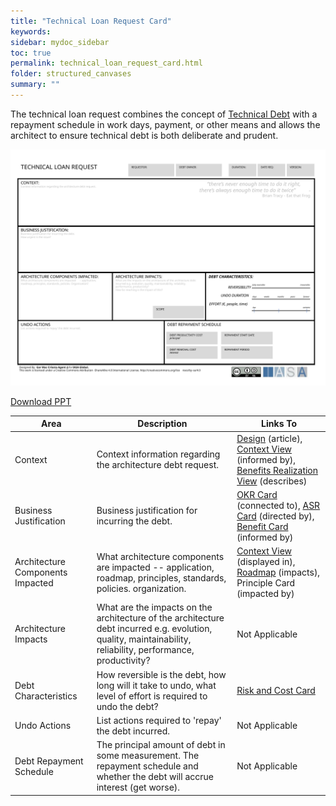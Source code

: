 ```yaml
---
title: "Technical Loan Request Card"
keywords: 
sidebar: mydoc_sidebar
toc: true
permalink: technical_loan_request_card.html
folder: structured_canvases
summary: ""
---
```


The technical loan request combines the concept of [Technical Debt](https://btabok.iasaglobal.org/btabok_3/technical-debt/) with a repayment schedule in work days, payment, or other means and allows the architect to ensure technical debt is both deliberate and prudent.

![image001](media/technical_loan_request_card001.svg)

[Download PPT](media/ppt/technical_loan_request_card.ppt)

| Area | Description | Links To |
| --- | --- | --- |
| Context | Context information regarding the architecture debt request. | [Design](https://btabok.iasaglobal.org/btabok_3/operating-model/design/) (article), [Context View](https://btabok.iasaglobal.org/context-view/) (informed by), [Benefits Realization View](https://btabok.iasaglobal.org/benefits-realization-view-canvas/) (describes) |
| Business Justification | Business justification for incurring the debt. | [OKR Card](https://btabok.iasaglobal.org/okr-card/) (connected to), [ASR Card](https://btabok.iasaglobal.org/asr-card/) (directed by), [Benefit Card](https://itabok.iasaglobal.org/benefit-card/) (informed by) |
| Architecture Components Impacted | What architecture components are impacted -- application, roadmap, principles, standards, policies. organization. | [Context View](https://btabok.iasaglobal.org/context-view-card/) (displayed in), [Roadmap](https://btabok.iasaglobal.org/architects-roadmap-canvas/) (impacts), Principle Card (impacted by) |
| Architecture Impacts | What are the impacts on the architecture of the architecture debt incurred e.g. evolution, quality, maintainability, reliability, performance, productivity? | Not Applicable |
| Debt Characteristics | How reversible is the debt, how long will it take to undo, what level of effort is required to undo the debt? | [Risk and Cost Card](https://btabok.iasaglobal.org/risk-and-cost-card/) |
| Undo Actions | List actions required to 'repay' the debt incurred. | Not Applicable |
| Debt Repayment Schedule | The principal amount of debt in some measurement. The repayment schedule and whether the debt will accrue interest (get worse). | Not Applicable |
